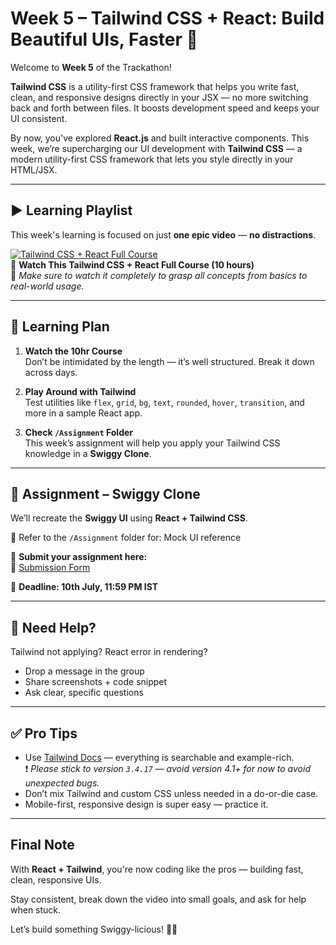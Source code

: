 # Week 5 – Tailwind CSS + React: Build Beautiful UIs, Faster 🚀

Welcome to **Week 5** of the Trackathon!

**Tailwind CSS** is a utility-first CSS framework that helps you write fast, clean, and responsive designs directly in your JSX — no more switching back and forth between files. It boosts development speed and keeps your UI consistent.

By now, you've explored **React.js** and built interactive components. This week, we’re supercharging our UI development with **Tailwind CSS** — a modern utility-first CSS framework that lets you style directly in your HTML/JSX.

---

## ▶️ Learning Playlist

This week's learning is focused on just **one epic video** — **no distractions**.

[![Tailwind CSS + React Full Course](https://img.youtube.com/vi/6a8CNTk9yo4/hqdefault.jpg)](https://youtu.be/6a8CNTk9yo4?si=V5cQvBqdkfwYd5k8)  
🎥 **Watch This Tailwind CSS + React Full Course (10 hours)**  
📌 _Make sure to watch it completely to grasp all concepts from basics to real-world usage._

---

## 🧠 Learning Plan

1. **Watch the 10hr Course**  
   Don’t be intimidated by the length — it’s well structured. Break it down across days.

2. **Play Around with Tailwind**  
   Test utilities like `flex`, `grid`, `bg`, `text`, `rounded`, `hover`, `transition`, and more in a sample React app.

3. **Check `/Assignment` Folder**  
   This week’s assignment will help you apply your Tailwind CSS knowledge in a **Swiggy Clone**.

---

## 🧪 Assignment – Swiggy Clone

We’ll recreate the **Swiggy UI** using **React + Tailwind CSS**.

📁 Refer to the `/Assignment` folder for: Mock UI reference

📝 **Submit your assignment here:**  
🔗 [Submission Form](https://forms.gle/u9iYJb9P7ryu3NjJ9)

📅 **Deadline: 10th July, 11:59 PM IST**

---

## 💬 Need Help?

Tailwind not applying? React error in rendering?

- Drop a message in the group
- Share screenshots + code snippet
- Ask clear, specific questions

---

## ✅ Pro Tips

- Use [Tailwind Docs](https://v3.tailwindcss.com/) — everything is searchable and example-rich.  
  ❗ _Please stick to version `3.4.17` — avoid version 4.1+ for now to avoid unexpected bugs._
- Don’t mix Tailwind and custom CSS unless needed in a do-or-die case.
- Mobile-first, responsive design is super easy — practice it.

---

## Final Note

With **React + Tailwind**, you're now coding like the pros — building fast, clean, responsive UIs.

Stay consistent, break down the video into small goals, and ask for help when stuck.

Let’s build something Swiggy-licious! 🍔🛵

